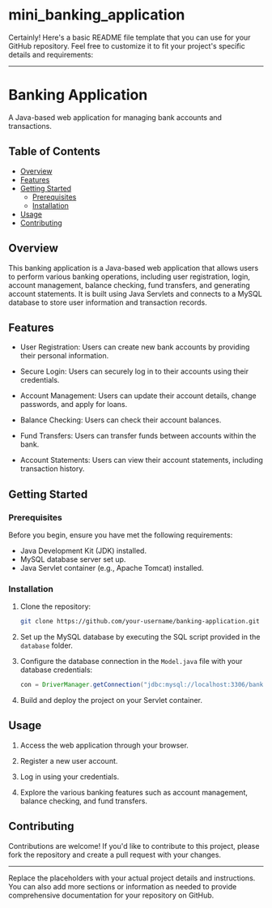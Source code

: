 # mini_banking_application

Certainly! Here's a basic README file template that you can use for your GitHub repository. Feel free to customize it to fit your project's specific details and requirements:

---

# Banking Application

A Java-based web application for managing bank accounts and transactions.

## Table of Contents

- [Overview](#overview)
- [Features](#features)
- [Getting Started](#getting-started)
  - [Prerequisites](#prerequisites)
  - [Installation](#installation)
- [Usage](#usage)
- [Contributing](#contributing)

## Overview

This banking application is a Java-based web application that allows users to perform various banking operations, including user registration, login, account management, balance checking, fund transfers, and generating account statements. It is built using Java Servlets and connects to a MySQL database to store user information and transaction records.

## Features

- User Registration: Users can create new bank accounts by providing their personal information.

- Secure Login: Users can securely log in to their accounts using their credentials.

- Account Management: Users can update their account details, change passwords, and apply for loans.

- Balance Checking: Users can check their account balances.

- Fund Transfers: Users can transfer funds between accounts within the bank.

- Account Statements: Users can view their account statements, including transaction history.

## Getting Started

### Prerequisites

Before you begin, ensure you have met the following requirements:

- Java Development Kit (JDK) installed.
- MySQL database server set up.
- Java Servlet container (e.g., Apache Tomcat) installed.

### Installation

1. Clone the repository:

   ```bash
   git clone https://github.com/your-username/banking-application.git
   ```

2. Set up the MySQL database by executing the SQL script provided in the `database` folder.

3. Configure the database connection in the `Model.java` file with your database credentials:

   ```java
   con = DriverManager.getConnection("jdbc:mysql://localhost:3306/bankingapp", "your-username", "your-password");
   ```

4. Build and deploy the project on your Servlet container.

## Usage

1. Access the web application through your browser.

2. Register a new user account.

3. Log in using your credentials.

4. Explore the various banking features such as account management, balance checking, and fund transfers.

## Contributing

Contributions are welcome! If you'd like to contribute to this project, please fork the repository and create a pull request with your changes.


---

Replace the placeholders with your actual project details and instructions. You can also add more sections or information as needed to provide comprehensive documentation for your repository on GitHub.
